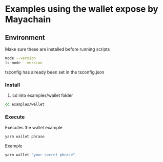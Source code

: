 # Examples using the wallet expose by Mayachain

## Environment

Make sure these are installed before running scripts

```bash
node --version
ts-node --version
```

tsconfig has already been set in the tsconfig.json

### Install

1. cd into examples/wallet folder

```bash
cd examples/wallet
```

### Execute

Executes the wallet example

```bash
yarn wallet phrase
```

Example

```bash
yarn wallet "your secret phrase"
```
